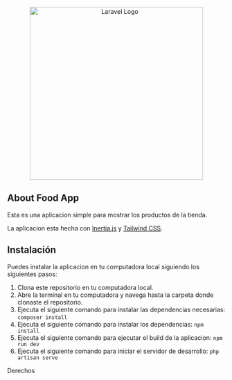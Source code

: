 <p align="center"><a href="https://laravel.com" target="_blank"><img src="https://raw.githubusercontent.com/laravel/art/master/logo-lockup/5%20SVG/2%20CMYK/1%20Full%20Color/laravel-logolockup-cmyk-red.svg" width="400" alt="Laravel Logo"></a></p>

## About Food App

Esta es una aplicacion simple para mostrar los productos de la tienda.


La aplicacion esta hecha con [Inertia.js](https://inertiajs.com/) y [Tailwind CSS](https://tailwindcss.com/).

## Instalación

Puedes instalar la aplicacion en tu computadora local siguiendo los siguientes pasos:

1. Clona este repositorio en tu computadora local.
2. Abre la terminal en tu computadora y navega hasta la carpeta donde clonaste el repositorio.
3. Ejecuta el siguiente comando para instalar las dependencias necesarias: `composer install`
4. Ejecuta el siguiente comando para instalar los dependencias: `npm install`
5. Ejecuta el siguiente comando para ejecutar el build de la aplicacion: `npm run dev`
6. Ejecuta el siguiente comando para iniciar el servidor de desarrollo: `php artisan serve`

Derechos
